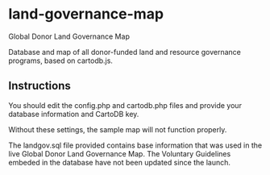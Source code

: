 # land-governance-map
Global Donor Land Governance Map

Database and map of all donor-funded land and resource governance programs, based on cartodb.js.

Instructions
------------
You should edit the config.php and cartodb.php files and provide your database information and CartoDB key.

Without these settings, the sample map will not function properly.

The landgov.sql file provided contains base information that was used in the live Global Donor Land Governance Map. The Voluntary Guidelines embeded in the database have not been updated since the launch.